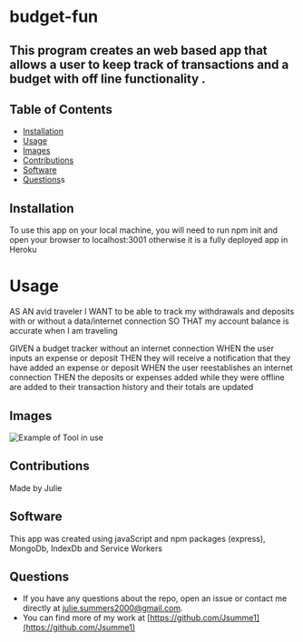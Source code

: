 # budget-fun

## This program creates an web based app that allows a user to keep track of transactions and a budget with off line functionality .

## Table of Contents
* [Installation](#installation)
* [Usage](#usage)
* [Images](#images)
* [Contributions](#contributions)
* [Software](#software)
* [Questions](#questions)s

## Installation
 To use this app on your local machine, you will need to run npm init and open your browser to localhost:3001 otherwise it is a fully deployed app in Heroku

# Usage
AS AN avid traveler
I WANT to be able to track my withdrawals and deposits with or without a data/internet connection
SO THAT my account balance is accurate when I am traveling 

GIVEN a budget tracker without an internet connection
WHEN the user inputs an expense or deposit
THEN they will receive a notification that they have added an expense or deposit
WHEN the user reestablishes an internet connection
THEN the deposits or expenses added while they were offline are added to their transaction history and their totals are updated

## Images 
![Example of Tool in use](images\ScreenShot.jpg)

## Contributions
Made by Julie

## Software
This app was created using javaScript and npm packages (express), MongoDb, IndexDb and Service Workers


## Questions 
* If you have any questions about the repo, open an issue or contact me directly at <julie.summers2000@gmail.com>.
* You can find more of my work at [https://github.com/Jsumme1](https://github.com/Jsumme1)
